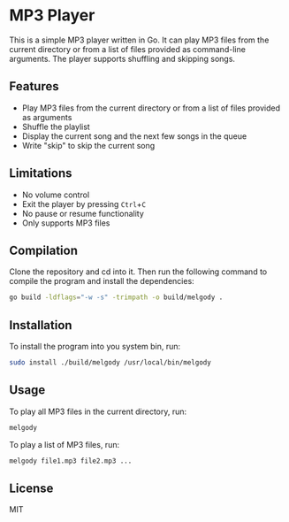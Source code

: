 # MP3 Player

This is a simple MP3 player written in Go. It can play MP3 files from the current directory or from a list of files provided as command-line arguments. The player supports shuffling and skipping songs.

## Features

- Play MP3 files from the current directory or from a list of files provided as arguments
- Shuffle the playlist
- Display the current song and the next few songs in the queue
- Write "skip" to skip the current song

## Limitations
- No volume control
- Exit the player by pressing `Ctrl`+`C`
- No pause or resume functionality
- Only supports MP3 files

## Compilation
Clone the repository and cd into it. Then
run the following command to compile the program and install the dependencies:
```sh
go build -ldflags="-w -s" -trimpath -o build/melgody .
```
## Installation
To install the program into you system bin, run:
```sh
sudo install ./build/melgody /usr/local/bin/melgody
```

## Usage
To play all MP3 files in the current directory, run:
```sh
melgody
```
To play a list of MP3 files, run:
```sh
melgody file1.mp3 file2.mp3 ... 
```

## License
MIT
